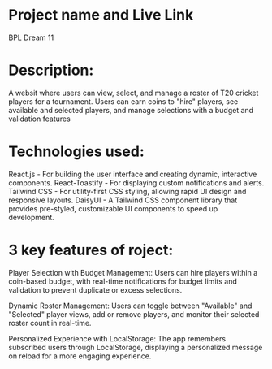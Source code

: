 # Project name and Live Link
BPL Dream 11 

# Description:
A websit where users can view, select, and manage a roster of T20 cricket players for a tournament. Users can earn coins to "hire" players, see available and selected players, and manage selections with a budget and validation features

# Technologies used:
React.js - For building the user interface and creating dynamic, interactive components.
React-Toastify - For displaying custom notifications and alerts.
Tailwind CSS - For utility-first CSS styling, allowing rapid UI design and responsive layouts.
DaisyUI - A Tailwind CSS component library that provides pre-styled, customizable UI components to speed up development.

# 3 key features of roject:

Player Selection with Budget Management: Users can hire players within a coin-based budget, with real-time notifications for budget limits and validation to prevent duplicate or excess selections.

Dynamic Roster Management: Users can toggle between "Available" and "Selected" player views, add or remove players, and monitor their selected roster count in real-time.

Personalized Experience with LocalStorage: The app remembers subscribed users through LocalStorage, displaying a personalized message on reload for a more engaging experience.